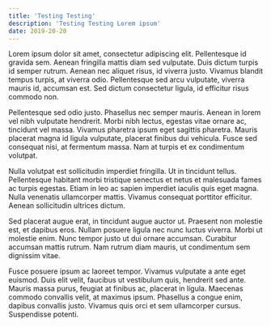 ```yaml
---
title: 'Testing Testing'
description: 'Testing Testing Lorem ipsum'
date: 2019-20-20
---
```


Lorem ipsum dolor sit amet, consectetur adipiscing elit. Pellentesque id gravida sem. Aenean fringilla mattis diam sed vulputate. Duis dictum turpis id semper rutrum. Aenean nec aliquet risus, id viverra justo. Vivamus blandit tempus turpis, at viverra odio. Pellentesque sed arcu vulputate, viverra mauris id, accumsan est. Sed dictum consectetur ligula, id efficitur risus commodo non.

Pellentesque sed odio justo. Phasellus nec semper mauris. Aenean in lorem vel nibh vulputate hendrerit. Morbi nibh lectus, egestas vitae ornare ac, tincidunt vel massa. Vivamus pharetra ipsum eget sagittis pharetra. Mauris placerat magna id ligula vulputate, placerat finibus dui vehicula. Fusce sed consequat nisi, at fermentum massa. Nam at turpis et ex condimentum volutpat.

Nulla volutpat est sollicitudin imperdiet fringilla. Ut in tincidunt tellus. Pellentesque habitant morbi tristique senectus et netus et malesuada fames ac turpis egestas. Etiam in leo ac sapien imperdiet iaculis quis eget magna. Nulla venenatis ullamcorper mattis. Vivamus consequat porttitor efficitur. Aenean sollicitudin ultrices dictum.

Sed placerat augue erat, in tincidunt augue auctor ut. Praesent non molestie est, et dapibus eros. Nullam posuere ligula nec nunc luctus viverra. Morbi ut molestie enim. Nunc tempor justo ut dui ornare accumsan. Curabitur accumsan mattis rutrum. Nam rutrum diam mauris, ut condimentum sem dignissim vitae.

Fusce posuere ipsum ac laoreet tempor. Vivamus vulputate a ante eget euismod. Duis elit velit, faucibus ut vestibulum quis, hendrerit sed ante. Mauris massa purus, feugiat at finibus ac, placerat in ligula. Maecenas commodo convallis velit, at maximus ipsum. Phasellus a congue enim, dapibus convallis justo. Vivamus quis orci et sem ullamcorper cursus. Suspendisse potenti.
